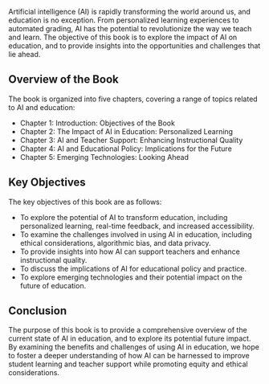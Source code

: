 
Artificial intelligence (AI) is rapidly transforming the world around us, and education is no exception. From personalized learning experiences to automated grading, AI has the potential to revolutionize the way we teach and learn. The objective of this book is to explore the impact of AI on education, and to provide insights into the opportunities and challenges that lie ahead.

Overview of the Book
--------------------

The book is organized into five chapters, covering a range of topics related to AI and education:

* Chapter 1: Introduction: Objectives of the Book
* Chapter 2: The Impact of AI in Education: Personalized Learning
* Chapter 3: AI and Teacher Support: Enhancing Instructional Quality
* Chapter 4: AI and Educational Policy: Implications for the Future
* Chapter 5: Emerging Technologies: Looking Ahead

Key Objectives
--------------

The key objectives of this book are as follows:

* To explore the potential of AI to transform education, including personalized learning, real-time feedback, and increased accessibility.
* To examine the challenges involved in using AI in education, including ethical considerations, algorithmic bias, and data privacy.
* To provide insights into how AI can support teachers and enhance instructional quality.
* To discuss the implications of AI for educational policy and practice.
* To explore emerging technologies and their potential impact on the future of education.

Conclusion
----------

The purpose of this book is to provide a comprehensive overview of the current state of AI in education, and to explore its potential future impact. By examining the benefits and challenges of using AI in education, we hope to foster a deeper understanding of how AI can be harnessed to improve student learning and teacher support while promoting equity and ethical considerations.

